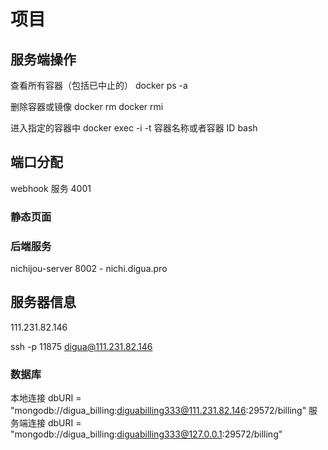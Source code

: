 # 项目

## 服务端操作

查看所有容器（包括已中止的）
docker ps -a

删除容器或镜像
docker rm <docker container id>
docker rmi <docker image id>

进入指定的容器中
docker exec -i -t 容器名称或者容器 ID bash

## 端口分配

webhook 服务 4001

### 静态页面

### 后端服务

nichijou-server 8002 - nichi.digua.pro

## 服务器信息

111.231.82.146

ssh -p 11875 digua@111.231.82.146

### 数据库

本地连接 dbURI = "mongodb://digua_billing:diguabilling333@111.231.82.146:29572/billing"
服务端连接 dbURI = "mongodb://digua_billing:diguabilling333@127.0.0.1:29572/billing"
